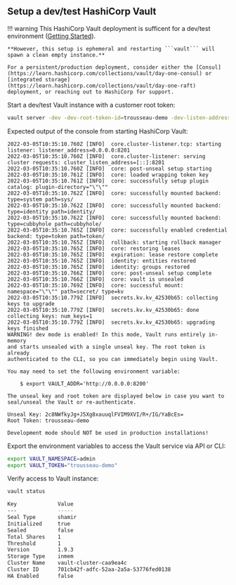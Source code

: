 
## Setup a dev/test HashiCorp Vault

!!! warning 
    This HashiCorp Vault deployment is sufficent for a dev/test environment ([Getting Started](https://learn.hashicorp.com/tutorials/vault/getting-started-dev-server?in=vault/getting-started)). 
    
    **However, this setup is ephemeral and restarting ```vault``` will spawn a clean empty instance.**
    
    For a persistent/production deployment, consider either the [Consul](https://learn.hashicorp.com/collections/vault/day-one-consul) or [integrated storage](https://learn.hashicorp.com/collections/vault/day-one-raft) deployment, or reaching out to HashiCorp for support. 
    

Start a dev/test Vault instance with a customer root token:
```bash
vault server -dev -dev-root-token-id=trousseau-demo -dev-listen-address 0.0.0.0:8200 -log-level=debug
```

Expected output of the console from starting HashiCorp Vault:
``` hl_lines="21 26 31 32"
2022-03-05T10:35:10.760Z [INFO]  core.cluster-listener.tcp: starting listener: listener_address=0.0.0.0:8201
2022-03-05T10:35:10.760Z [INFO]  core.cluster-listener: serving cluster requests: cluster_listen_address=[::]:8201
2022-03-05T10:35:10.760Z [INFO]  core: post-unseal setup starting
2022-03-05T10:35:10.761Z [INFO]  core: loaded wrapping token key
2022-03-05T10:35:10.761Z [INFO]  core: successfully setup plugin catalog: plugin-directory="\"\""
2022-03-05T10:35:10.762Z [INFO]  core: successfully mounted backend: type=system path=sys/
2022-03-05T10:35:10.762Z [INFO]  core: successfully mounted backend: type=identity path=identity/
2022-03-05T10:35:10.762Z [INFO]  core: successfully mounted backend: type=cubbyhole path=cubbyhole/
2022-03-05T10:35:10.765Z [INFO]  core: successfully enabled credential backend: type=token path=token/
2022-03-05T10:35:10.765Z [INFO]  rollback: starting rollback manager
2022-03-05T10:35:10.765Z [INFO]  core: restoring leases
2022-03-05T10:35:10.765Z [INFO]  expiration: lease restore complete
2022-03-05T10:35:10.765Z [INFO]  identity: entities restored
2022-03-05T10:35:10.765Z [INFO]  identity: groups restored
2022-03-05T10:35:10.766Z [INFO]  core: post-unseal setup complete
2022-03-05T10:35:10.766Z [INFO]  core: vault is unsealed
2022-03-05T10:35:10.769Z [INFO]  core: successful mount: namespace="\"\"" path=secret/ type=kv
2022-03-05T10:35:10.779Z [INFO]  secrets.kv.kv_42530b65: collecting keys to upgrade
2022-03-05T10:35:10.779Z [INFO]  secrets.kv.kv_42530b65: done collecting keys: num_keys=1
2022-03-05T10:35:10.779Z [INFO]  secrets.kv.kv_42530b65: upgrading keys finished
WARNING! dev mode is enabled! In this mode, Vault runs entirely in-memory
and starts unsealed with a single unseal key. The root token is already
authenticated to the CLI, so you can immediately begin using Vault.

You may need to set the following environment variable:

    $ export VAULT_ADDR='http://0.0.0.0:8200'

The unseal key and root token are displayed below in case you want to
seal/unseal the Vault or re-authenticate.

Unseal Key: 2c8NWfkyJg+J5Xg8xauuqlFVIM9XVI/R+/IG/YaBcEs=
Root Token: trousseau-demo

Development mode should NOT be used in production installations!
```

Export the environment variables to access the Vault service via API or CLI:
```bash
export VAULT_NAMESPACE=admin
export VAULT_TOKEN="trousseau-demo"
```

Verify access to Vault instance:
```bash
vault status 
```

```bash
Key             Value
---             -----
Seal Type       shamir
Initialized     true
Sealed          false
Total Shares    1
Threshold       1
Version         1.9.3
Storage Type    inmem
Cluster Name    vault-cluster-caa9ea4c
Cluster ID      701cb42f-adfc-52aa-2a5a-53776fed0138
HA Enabled      false
```
